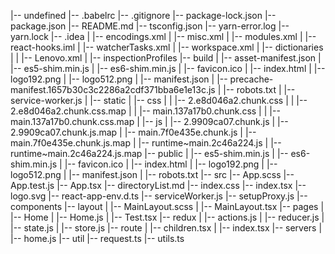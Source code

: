 |-- undefined
    |-- .babelrc
    |-- .gitignore
    |-- package-lock.json
    |-- package.json
    |-- README.md
    |-- tsconfig.json
    |-- yarn-error.log
    |-- yarn.lock
    |-- .idea
    |   |-- encodings.xml
    |   |-- misc.xml
    |   |-- modules.xml
    |   |-- react-hooks.iml
    |   |-- watcherTasks.xml
    |   |-- workspace.xml
    |   |-- dictionaries
    |   |   |-- Lenovo.xml
    |   |-- inspectionProfiles
    |-- build
    |   |-- asset-manifest.json
    |   |-- es5-shim.min.js
    |   |-- es6-shim.min.js
    |   |-- favicon.ico
    |   |-- index.html
    |   |-- logo192.png
    |   |-- logo512.png
    |   |-- manifest.json
    |   |-- precache-manifest.1657b30c3c2286a2cdf371bba6e1e13c.js
    |   |-- robots.txt
    |   |-- service-worker.js
    |   |-- static
    |       |-- css
    |       |   |-- 2.e8d046a2.chunk.css
    |       |   |-- 2.e8d046a2.chunk.css.map
    |       |   |-- main.137a17b0.chunk.css
    |       |   |-- main.137a17b0.chunk.css.map
    |       |-- js
    |           |-- 2.9909ca07.chunk.js
    |           |-- 2.9909ca07.chunk.js.map
    |           |-- main.7f0e435e.chunk.js
    |           |-- main.7f0e435e.chunk.js.map
    |           |-- runtime~main.2c46a224.js
    |           |-- runtime~main.2c46a224.js.map
    |-- public
    |   |-- es5-shim.min.js
    |   |-- es6-shim.min.js
    |   |-- favicon.ico
    |   |-- index.html
    |   |-- logo192.png
    |   |-- logo512.png
    |   |-- manifest.json
    |   |-- robots.txt
    |-- src
        |-- App.scss
        |-- App.test.js
        |-- App.tsx
        |-- directoryList.md
        |-- index.css
        |-- index.tsx
        |-- logo.svg
        |-- react-app-env.d.ts
        |-- serviceWorker.js
        |-- setupProxy.js
        |-- components
        |-- layout
        |   |-- MainLayout.scss
        |   |-- MainLayout.tsx
        |-- pages
        |   |-- Home
        |       |-- Home.js
        |       |-- Test.tsx
        |-- redux
        |   |-- actions.js
        |   |-- reducer.js
        |   |-- state.js
        |   |-- store.js
        |-- route
        |   |-- children.tsx
        |   |-- index.tsx
        |-- servers
        |   |-- home.js
        |-- util
            |-- request.ts
            |-- utils.ts
